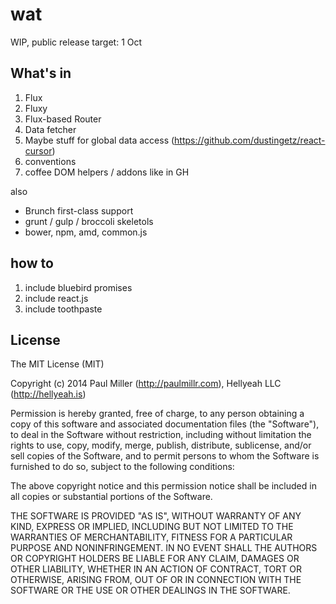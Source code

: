 # wat
WIP, public release target: 1 Oct

## What's in

1. Flux
2. Fluxy
3. Flux-based Router
4. Data fetcher
5. Maybe stuff for global data access (https://github.com/dustingetz/react-cursor)
6. conventions
7. coffee DOM helpers / addons like in GH


also

- Brunch first-class support
- grunt / gulp / broccoli skeletols
- bower, npm, amd, common.js


## how to

1. include bluebird promises
2. include react.js
3. include toothpaste


## License

The MIT License (MIT)

Copyright (c) 2014 Paul Miller (http://paulmillr.com), Hellyeah LLC (http://hellyeah.is)

Permission is hereby granted, free of charge, to any person obtaining a copy of
this software and associated documentation files (the "Software"), to deal in
the Software without restriction, including without limitation the rights to
use, copy, modify, merge, publish, distribute, sublicense, and/or sell copies of
the Software, and to permit persons to whom the Software is furnished to do so,
subject to the following conditions:

The above copyright notice and this permission notice shall be included in all
copies or substantial portions of the Software.

THE SOFTWARE IS PROVIDED "AS IS", WITHOUT WARRANTY OF ANY KIND, EXPRESS OR
IMPLIED, INCLUDING BUT NOT LIMITED TO THE WARRANTIES OF MERCHANTABILITY, FITNESS
FOR A PARTICULAR PURPOSE AND NONINFRINGEMENT. IN NO EVENT SHALL THE AUTHORS OR
COPYRIGHT HOLDERS BE LIABLE FOR ANY CLAIM, DAMAGES OR OTHER LIABILITY, WHETHER
IN AN ACTION OF CONTRACT, TORT OR OTHERWISE, ARISING FROM, OUT OF OR IN
CONNECTION WITH THE SOFTWARE OR THE USE OR OTHER DEALINGS IN THE SOFTWARE.
